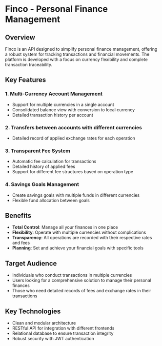 # Finco - Personal Finance Management

## Overview
Finco is an API designed to simplify personal finance management, offering a robust system for tracking transactions and financial movements. The platform is developed with a focus on currency flexibility and complete transaction traceability.

## Key Features

### 1. Multi-Currency Account Management
- Support for multiple currencies in a single account
- Consolidated balance view with conversion to local currency
- Detailed transaction history per account

### 2. Transfers between accounts with different currencies
- Detailed record of applied exchange rates for each operation

### 3. Transparent Fee System
- Automatic fee calculation for transactions
- Detailed history of applied fees
- Support for different fee structures based on operation type

### 4. Savings Goals Management
- Create savings goals with multiple funds in different currencies
- Flexible fund allocation between goals

## Benefits

- **Total Control**: Manage all your finances in one place
- **Flexibility**: Operate with multiple currencies without complications
- **Transparency**: All operations are recorded with their respective rates and fees
- **Planning**: Set and achieve your financial goals with specific tools

## Target Audience
- Individuals who conduct transactions in multiple currencies
- Users looking for a comprehensive solution to manage their personal finances
- Those who need detailed records of fees and exchange rates in their transactions

## Key Technologies
- Clean and modular architecture
- RESTful API for integration with different frontends
- Relational database to ensure transaction integrity
- Robust security with JWT authentication